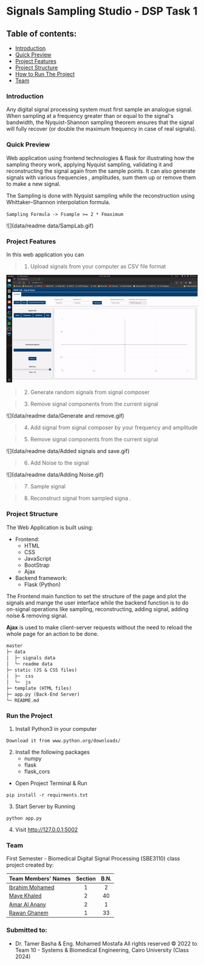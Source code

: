 # Signals Sampling Studio - DSP Task 1 

## Table of contents:
- [Introduction](#introduction)
- [Quick Preview](#quick-preview)
- [Project Features](#project-features)
- [Project Structure](#project-structure)
- [How to Run The Project](#run-the-project)
- [Team]()


### Introduction
Any digital signal processing system must first sample an analogue signal.
When sampling at a frequency greater than or equal to the signal's bandwidth,
the Nyquist-Shannon sampling theorem ensures that the signal will fully recover
(or double the maximum frequency in case of real signals).

### Quick Preview
Web application using frontend technologies & flask for illustrating how the sampling theory work,
applying Nyquist sampling, validating it and reconstructing the signal again from the sample points. It can also 
generate signals with various frequencies , amplitudes, sum them up or remove them to make a new signal.

The Sampling is done with Nyquist sampling while the reconstruction using Whittaker–Shannon
interpolation formula.

`Sampling Formula -> Fsample >= 2 * Fmaximum`

![](data/readme data/SampLab.gif)

### Project Features
In this web application you can
> 1. Upload signals from your computer as CSV file format

![](data/readme%20data/upload.gif)

> 2. Generate random signals from signal composer

> 3. Remove signal components from the current signal

![](data/readme data/Generate and remove.gif)

> 4. Add signal from signal composer by your frequency and amplitude

> 5. Remove signal components from the current signal

![](data/readme data/Added signals and save.gif)


> 6. Add Noise to the signal

![](data/readme data/Adding Noise.gif)

> 7. Sample signal

> 8. Reconstruct signal from sampled signa .

### Project Structure
The Web Application is built using:
- Frontend:
  - HTML
  - CSS
  - JavaScript
  - BootStrap
  - Ajax
- Backend framework:
  - Flask (Python)

The Frontend main function to set the structure of the page and plot the signals and mange
the user interface while the backend function is to do on-signal operations like sampling,
reconstructing, adding signal, adding noise & removing signal.

**Ajax** is used to make client-server requests without the need to reload the whole page for
an action to be done.

```
master
├─ data
│  ├─ signals data
│  └─ readme data
├─ static (JS & CSS files)
│  ├─  css
│  └─  js
├─ template (HTML files)
├─ app.py (Back-End Server)
└─ README.md
```

### Run the Project 
1. Install Python3 in your computer
``` 
Download it from www.python.org/downloads/
```
2. Install the following packages
   - numpy
   - flask
   - flask_cors
 - Open Project Terminal & Run
```
pip install -r requirments.txt
```
3. Start Server by Running 
```
python app.py
```

4. Visit http://127.0.0.1:5002

### Team
First Semester - Biomedical Digital Signal Processing (SBE3110) class project created by:

| Team Members' Names                                   | Section | B.N. |
|-------------------------------------------------------|:-------:|:----:|
| [Ibrahim Mohamed](https://github.com/1brahimmohamed)  |    1    |  2   |
| [Maye Khaled](https://github.com/mayekhaled0)         |    2    |  40  |
| [Amar Al Anany](https://github.com/amaralanany12345)  |    2    |  1   |
| [Rawan Ghanem](https://github.com/rawan-ghanem)       |    1    |  33  |

### Submitted to:
- Dr. Tamer Basha & Eng. Mohamed Mostafa
All rights reserved © 2022 to Team 10 - Systems & Biomedical Engineering, Cairo University (Class 2024)